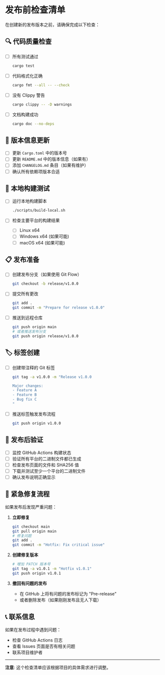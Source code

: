 # 发布前检查清单

在创建新的发布版本之前，请确保完成以下检查：

## 🔍 代码质量检查

- [ ] 所有测试通过
  ```bash
  cargo test
  ```

- [ ] 代码格式化正确
  ```bash
  cargo fmt --all -- --check
  ```

- [ ] 没有 Clippy 警告
  ```bash
  cargo clippy -- -D warnings
  ```

- [ ] 文档构建成功
  ```bash
  cargo doc --no-deps
  ```

## 📝 版本信息更新

- [ ] 更新 `Cargo.toml` 中的版本号
- [ ] 更新 `README.md` 中的版本信息（如果有）
- [ ] 添加 `CHANGELOG.md` 条目（如果有维护）
- [ ] 确认所有依赖项版本合适

## 🧪 本地构建测试

- [ ] 运行本地构建脚本
  ```bash
  ./scripts/build-local.sh
  ```

- [ ] 检查主要平台的构建结果
  - [ ] Linux x64
  - [ ] Windows x64 (如果可能)
  - [ ] macOS x64 (如果可能)

## 📋 发布准备

- [ ] 创建发布分支（如果使用 Git Flow）
  ```bash
  git checkout -b release/v1.0.0
  ```

- [ ] 提交所有更改
  ```bash
  git add .
  git commit -m "Prepare for release v1.0.0"
  ```

- [ ] 推送到远程仓库
  ```bash
  git push origin main
  # 或者推送发布分支
  git push origin release/v1.0.0
  ```

## 🏷️ 标签创建

- [ ] 创建带注释的 Git 标签
  ```bash
  git tag -a v1.0.0 -m "Release v1.0.0

  Major changes:
  - Feature A
  - Feature B
  - Bug fix C
  "
  ```

- [ ] 推送标签触发发布流程
  ```bash
  git push origin v1.0.0
  ```

## 🔄 发布后验证

- [ ] 监控 GitHub Actions 构建状态
- [ ] 验证所有平台的二进制文件都已生成
- [ ] 检查发布页面的文件和 SHA256 值
- [ ] 下载并测试至少一个平台的二进制文件
- [ ] 确认发布说明正确显示

## 🚨 紧急修复流程

如果发布后发现严重问题：

1. **立即修复**
   ```bash
   git checkout main
   git pull origin main
   # 修复问题
   git add .
   git commit -m "Hotfix: Fix critical issue"
   ```

2. **创建修复版本**
   ```bash
   # 增加 PATCH 版本号
   git tag -a v1.0.1 -m "Hotfix v1.0.1"
   git push origin v1.0.1
   ```

3. **撤回有问题的发布**
   - 在 GitHub 上将有问题的发布标记为 "Pre-release"
   - 或者删除发布（如果刚刚发布且无人下载）

## 📞 联系信息

如果在发布过程中遇到问题：
- 检查 GitHub Actions 日志
- 查看 Issues 页面是否有相关问题
- 联系项目维护者

---

**注意**: 这个检查清单应该根据项目的具体需求进行调整。
